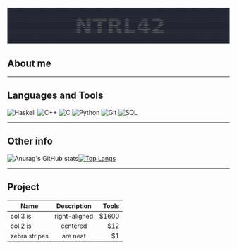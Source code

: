 [![Header](https://github.com/ntrl42/ntrl42/blob/main/assets/214.png)](https://21-school.ru/)


## About me ##

---
## Languages and Tools ##
![Haskell](https://img.shields.io/badge/Haskell-090909?style=for-the-badge&logo=haskell&logoColor=47C5FB) ![C++](https://img.shields.io/badge/C++-2F4F4F?style=for-the-badge&logo=c%2b%2b&logoColor=47C5FB) ![C](https://img.shields.io/badge/Си-808080?style=for-the-badge&logo=C&logoColor=47C5FB) ![Python](https://img.shields.io/badge/Python-47C5FB?style=for-the-badge&logo=python&logoColor=090909) ![Git](https://img.shields.io/badge/Git-f7f7f7?style=for-the-badge&logo=git&logoColor=e94e2e)  ![SQL](https://img.shields.io/badge/SQL-E9D54D?style=for-the-badge&logo=mysql&logoColor=006488)

---
## Other info ##


![Anurag's GitHub stats](https://github-readme-stats.vercel.app/api?username=ntrl42&show_icons=true&count_private=true)[![Top Langs](https://github-readme-stats.vercel.app/api/top-langs/?username=ntrl42&layout=compact)](https://github.com/anuraghazra/github-readme-stats)

---
## Project ##

| Name          | Description   | Tools |
| ------------- |:-------------:| -----:|
| col 3 is      | right-aligned | $1600 |
| col 2 is      | centered        |   $12 |
| zebra stripes | are neat      |    $1 |